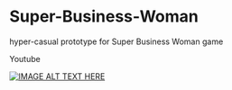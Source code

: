 # Super-Business-Woman
hyper-casual prototype for Super Business Woman game




Youtube

[![IMAGE ALT TEXT HERE](https://img.youtube.com/vi/UKhuTLK3Rzw/0.jpg)](https://www.youtube.com/watch?v=UKhuTLK3Rzw)

